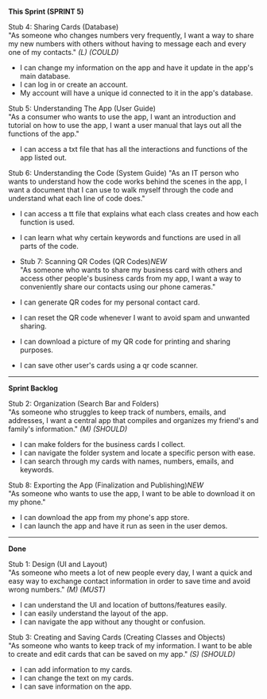 **This Sprint (SPRINT 5)**

Stub 4: Sharing Cards (Database)\
"As someone who changes numbers very frequently, I want a way to share my new numbers with others without having to message each and every one of my contacts." _(L) (COULD)_ 
- I can change my information on the app and have it update in the app's main database.
- I can log in or create an account.
- My account will have a unique id connected to it in the app's database.

Stub 5: Understanding The App (User Guide)\
"As a consumer who wants to use the app, I want an introduction and tutorial on how to use the app, I want a user manual that lays out all the functions of the app."
- I can access a txt file that has all the interactions and functions of the app listed out.

Stub 6: Understanding the Code (System Guide)
"As an IT person who wants to understand how the code works behind the scenes in the app, I want a document that I can use to walk myself through the code and understand what each line of code does."
- I can access a tt file that explains what each class creates and how each function is used.
- I can learn what why certain keywords and functions are used in all parts of the code.


- Stub 7: Scanning QR Codes (QR Codes)_NEW_\
"As someone who wants to share my business card with others and access other people's business cards from my app, I want a way to conveniently share our contacts using our phone cameras."
- I can generate QR codes for my personal contact card.
- I can reset the QR code whenever I want to avoid spam and unwanted sharing.
- I can download a picture of my QR code for printing and sharing purposes.
- I can save other user's cards using a qr code scanner.

---------------------------------------------------------------------------------------------------------

**Sprint Backlog**

Stub 2: Organization (Search Bar and Folders)\
"As someone who struggles to keep track of numbers, emails, and addresses, I want a central app that compiles and organizes my friend's and family's information." _(M) (SHOULD)_ 
- I can make folders for the business cards I collect. 
- I can navigate the folder system and locate a specific person with ease. 
- I can search through my cards with names, numbers, emails, and keywords.



Stub 8: Exporting the App (Finalization and Publishing)_NEW_\
"As someone who wants to use the app, I want to be able to download it on my phone."
- I can download the app from my phone's app store.
- I can launch the app and have it run as seen in the user demos.



---------------------------------------------------------------------------------------------------------

**Done**

Stub 1: Design (UI and Layout)\
"As someone who meets a lot of new people every day, I want a quick and easy way to exchange contact information in order to save time and avoid wrong numbers." _(M) (MUST)_ 
- I can understand the UI and location of buttons/features easily.
- I can easily understand the layout of the app.
- I can navigate the app without any thought or confusion.

Stub 3: Creating and Saving Cards (Creating Classes and Objects)\
"As someone who wants to keep track of my information. I want to be able to create and edit cards that can be saved on my app." _(S) (SHOULD)_ 
- I can add information to my cards. 
- I can change the text on my cards. 
- I can save information on the app.
